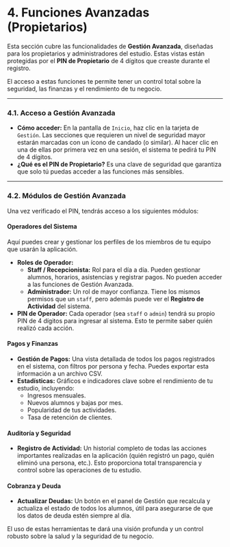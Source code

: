 # 4. Funciones Avanzadas (Propietarios)

Esta sección cubre las funcionalidades de **Gestión Avanzada**, diseñadas para los propietarios y administradores del estudio. Estas vistas están protegidas por el **PIN de Propietario** de 4 dígitos que creaste durante el registro.

El acceso a estas funciones te permite tener un control total sobre la seguridad, las finanzas y el rendimiento de tu negocio.

---

### 4.1. Acceso a Gestión Avanzada

*   **Cómo acceder:** En la pantalla de `Inicio`, haz clic en la tarjeta de `Gestión`. Las secciones que requieren un nivel de seguridad mayor estarán marcadas con un ícono de candado (o similar). Al hacer clic en una de ellas por primera vez en una sesión, el sistema te pedirá tu PIN de 4 dígitos.
*   **¿Qué es el PIN de Propietario?** Es una clave de seguridad que garantiza que solo tú puedas acceder a las funciones más sensibles.

---

### 4.2. Módulos de Gestión Avanzada

Una vez verificado el PIN, tendrás acceso a los siguientes módulos:

#### **Operadores del Sistema**
Aquí puedes crear y gestionar los perfiles de los miembros de tu equipo que usarán la aplicación.

*   **Roles de Operador:**
    *   **Staff / Recepcionista:** Rol para el día a día. Pueden gestionar alumnos, horarios, asistencias y registrar pagos. No pueden acceder a las funciones de Gestión Avanzada.
    *   **Administrador:** Un rol de mayor confianza. Tiene los mismos permisos que un `staff`, pero además puede ver el **Registro de Actividad** del sistema.
*   **PIN de Operador:** Cada operador (sea `staff` o `admin`) tendrá su propio PIN de 4 dígitos para ingresar al sistema. Esto te permite saber quién realizó cada acción.

#### **Pagos y Finanzas**
*   **Gestión de Pagos:** Una vista detallada de todos los pagos registrados en el sistema, con filtros por persona y fecha. Puedes exportar esta información a un archivo CSV.
*   **Estadísticas:** Gráficos e indicadores clave sobre el rendimiento de tu estudio, incluyendo:
    *   Ingresos mensuales.
    *   Nuevos alumnos y bajas por mes.
    *   Popularidad de tus actividades.
    *   Tasa de retención de clientes.

#### **Auditoría y Seguridad**
*   **Registro de Actividad:** Un historial completo de todas las acciones importantes realizadas en la aplicación (quién registró un pago, quién eliminó una persona, etc.). Esto proporciona total transparencia y control sobre las operaciones de tu estudio.

#### **Cobranza y Deuda**
*   **Actualizar Deudas:** Un botón en el panel de Gestión que recalcula y actualiza el estado de todos los alumnos, útil para asegurarse de que los datos de deuda estén siempre al día.

El uso de estas herramientas te dará una visión profunda y un control robusto sobre la salud y la seguridad de tu negocio.
